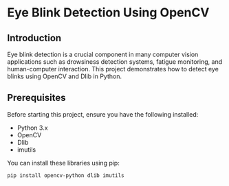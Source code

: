 # Eye Blink Detection Using OpenCV

## Introduction
Eye blink detection is a crucial component in many computer vision applications such as drowsiness detection systems, fatigue monitoring, and human-computer interaction. This project demonstrates how to detect eye blinks using OpenCV and Dlib in Python.

## Prerequisites
Before starting this project, ensure you have the following installed:
- Python 3.x
- OpenCV
- Dlib
- imutils

You can install these libraries using pip:
```bash
pip install opencv-python dlib imutils
